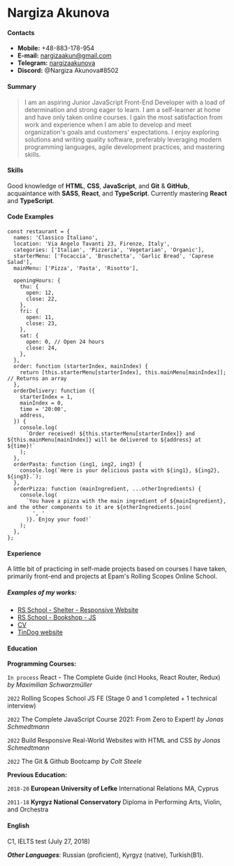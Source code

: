 # Nargiza Akunova

#### Contacts

- **Mobile:** +48-883-178-954
- **E-mail:** [nargizaakun@gmail.com](mailto:nargizaakun@gmail.com)
- **Telegram:** [nargizaakunova](https://t.me/nargizaakunova)
- **Discord:** @Nargiza Akunova#8502

#### Summary

> I am an aspiring Junior JavaScript Front-End Developer with a load of determination and strong eager to learn. I am a self-learner at home and have only taken online courses. I gain the most satisfaction from work and experience when I am able to develop and meet organization's goals and customers' expectations. I enjoy exploring solutions and writing quality software, preferably leveraging modern programming languages, agile development practices, and mastering skills.

#### Skills

Good knowledge of **HTML**, **CSS**, **JavaScript**, and **Git** & **GitHub**, acquaintance with **SASS**, **React**, and **TypeScript**. Currently mastering **React** and **TypeScript**.

#### Code Examples

```JS
const restaurant = {
  names: 'Classico Italiano',
  location: 'Via Angelo Tavanti 23, Firenze, Italy',
  categories: ['Italian', 'Pizzeria', 'Vegetarian', 'Organic'],
  starterMenu: ['Focaccia', 'Bruschetta', 'Garlic Bread', 'Caprese Salad'],
  mainMenu: ['Pizza', 'Pasta', 'Risotto'],

  openingHours: {
    thu: {
      open: 12,
      close: 22,
    },
    fri: {
      open: 11,
      close: 23,
    },
    sat: {
      open: 0, // Open 24 hours
      close: 24,
    },
  },
  order: function (starterIndex, mainIndex) {
    return [this.starterMenu[starterIndex], this.mainMenu[mainIndex]]; // Returns an array
  },
  orderDelivery: function ({
    starterIndex = 1,
    mainIndex = 0,
    time = '20:00',
    address,
  }) {
    console.log(
      `Order received! ${this.starterMenu[starterIndex]} and ${this.mainMenu[mainIndex]} will be delivered to ${address} at ${time}!`
    );
  },
  orderPasta: function (ing1, ing2, ing3) {
    console.log(`Here is your delicious pasta with ${ing1}, ${ing2}, ${ing3}.`);
  },
  orderPizza: function (mainIngredient, ...otherIngredients) {
    console.log(
      `You have a pizza with the main ingredient of ${mainIngredient}, and the other components to it are ${otherIngredients.join(
        ', '
      )}. Enjoy your food!`
    );
  },
};
```

#### Experience

A little bit of practicing in self-made projects based on courses I have taken, primarily front-end and projects at Epam's Rolling Scopes Online School.

##### _Examples of my works:_

- [RS School - Shelter - Responsive Website](https://nargizaakunova.github.io/shelter/pages/main/index.html)
- [RS School - Bookshop - JS](https://nargizaakunova.github.io/bookshop/)
- [CV](https://nargizaakunova.github.io/CSS-My-Site/)
- [TinDog website](https://nargizaakunova.github.io/tindog-website/)

#### Education

**Programming Courses:**

`In process` React - The Complete Guide (incl Hooks, React Router, Redux) _by Maximilian Schwarzmüller_

`2022` Rolling Scopes School JS FE (Stage 0 and 1 completed + 1 technical interview)

`2022` The Complete JavaScript Course 2021: From Zero to Expert! _by Jonas Schmedtmann_

`2022` Build Responsive Real-World Websites with HTML and CSS _by Jonas Schmedtmann_

`2022` The Git & Github Bootcamp _by Colt Steele_

**Previous Education:**

`2018-20`
**European University of Lefke** International Relations MA, Cyprus

`2011-18`
**Kyrgyz National Conservatory** Diploma in Performing Arts, Violin, and Orchestra

#### English

C1, IELTS test (July 27, 2018)

**_Other Languages_**: Russian (proficient), Kyrgyz (native), Turkish(B1).

